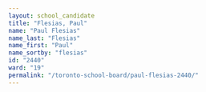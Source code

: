 ```yaml
---
layout: school_candidate
title: "Flesias, Paul"
name: "Paul Flesias"
name_last: "Flesias"
name_first: "Paul"
name_sortby: "flesias"
id: "2440"
ward: "19"
permalink: "/toronto-school-board/paul-flesias-2440/"
---
```

